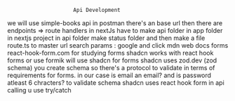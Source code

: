                          Api Development
we will use simple-books api
in postman there's an base url then there are endpoints
=> route handlers in nextJs
have to make api folder in app folder in nextjs project
in api folder make status folder and then make a file route.ts
to master url search params : google and click mdn web docs
                          forms
react-hook-form.com for studying forms
shadcn works with react hook forms
or use formik
will use shadcn for forms
shadcn uses zod.dev (zod schema)
you create schema so there's a protocol to validate in terms of requirements for forms. in our case is email an email?
and is password atleast 6 chracters?
to validate schema shadcn uses react hook form
 in api calling u use try/catch